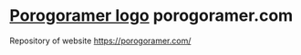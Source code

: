 # [Porogoramer logo](porogoramer_logo.png) porogoramer.com
Repository of website https://porogoramer.com/
